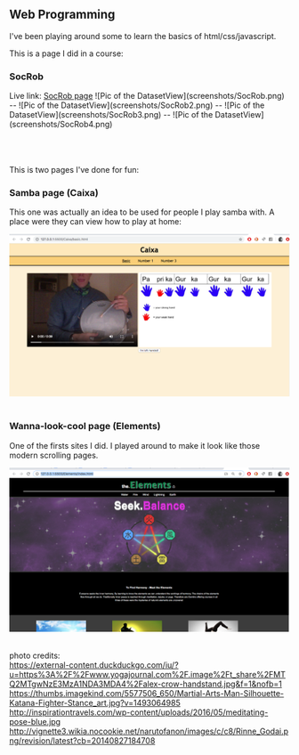 Web Programming
---
I've been playing around some to learn the basics of html/css/javascript.  
  
  This is a page I did in a course:<br>
  <h3>SocRob</h3>
  Live link: <a href="http://www.student.ltu.se/~loelin-8/Uppgift4a_draft/index.html">SocRob page<a> 
  ![Pic of the DatasetView](screenshots/SocRob.png)
  --
  ![Pic of the DatasetView](screenshots/SocRob2.png)
  --
  ![Pic of the DatasetView](screenshots/SocRob3.png)
  --
  ![Pic of the DatasetView](screenshots/SocRob4.png)
  
<br><br>  
  This is two pages I've done for fun:
  
<h3>Samba page (Caixa)</h3>
This one was actually an idea to be used for people I play samba with. A place were they can view how to play at home:
  
  ![Pic of the DatasetView](screenshots/caixa.png)
  <br><br>
<h3>Wanna-look-cool page (Elements)</h3>
One of the firsts sites I did. I played around to make it look like those modern scrolling pages.  

  ![Pic of the DatasetView](screenshots/elements.png)
  
<br>photo credits:  
https://external-content.duckduckgo.com/iu/?u=https%3A%2F%2Fwww.yogajournal.com%2F.image%2Ft_share%2FMTQ2MTgwNzE3MzA1NDA3MDA4%2Falex-crow-handstand.jpg&f=1&nofb=1  
https://thumbs.imagekind.com/5577506_650/Martial-Arts-Man-Silhouette-Katana-Fighter-Stance_art.jpg?v=1493064985  
http://inspirationtravels.com/wp-content/uploads/2016/05/meditating-pose-blue.jpg  
http://vignette3.wikia.nocookie.net/narutofanon/images/c/c8/Rinne_Godai.png/revision/latest?cb=20140827184708  

